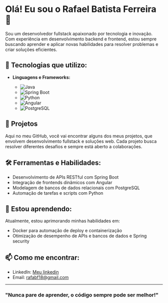 # Olá! Eu sou o Rafael Batista Ferreira 👋

Sou um desenvolvedor fullstack apaixonado por tecnologia e inovação. Com experiência em desenvolvimento backend e frontend, estou sempre buscando aprender e aplicar novas habilidades para resolver problemas e criar soluções eficientes.

## 🚀 Tecnologias que utilizo:

- **Linguagens e Frameworks:**

   - ![Java](https://img.shields.io/badge/Java-ED8B00?style=for-the-badge&logo=java&logoColor=white)
  - ![Spring Boot](https://img.shields.io/badge/Spring_Boot-6DB33F?style=for-the-badge&logo=spring-boot&logoColor=white)
  - ![Python](https://img.shields.io/badge/Python-3776AB?style=for-the-badge&logo=python&logoColor=white)
  - ![Angular](https://img.shields.io/badge/Angular-DD0031?style=for-the-badge&logo=angular&logoColor=white)
  - ![PostgreSQL](https://img.shields.io/badge/PostgreSQL-316192?style=for-the-badge&logo=postgresql&logoColor=white)

## 💼 Projetos

Aqui no meu GitHub, você vai encontrar alguns dos meus projetos, que envolvem desenvolvimento fullstack e soluções web. Cada projeto busca resolver diferentes desafios e sempre está aberto a colaborações.

## 🛠 Ferramentas e Habilidades:

- Desenvolvimento de APIs RESTful com Spring Boot
- Integração de frontends dinâmicos com Angular
- Modelagem de bancos de dados relacionais com PostgreSQL
- Automação de tarefas e scripts com Python

## 🌱 Estou aprendendo:

Atualmente, estou aprimorando minhas habilidades em:

- Docker para automação de deploy e containerização
- Otimização de desempenho de APIs e bancos de dados e Spring security

## 📫 Como me encontrar:

- LinkedIn: [Meu linkedin](https://www.linkedin.com/in/RafaelFerreira18/)
- Email: rafabf18@gmail.com

---

### "Nunca pare de aprender, o código sempre pode ser melhor!"
